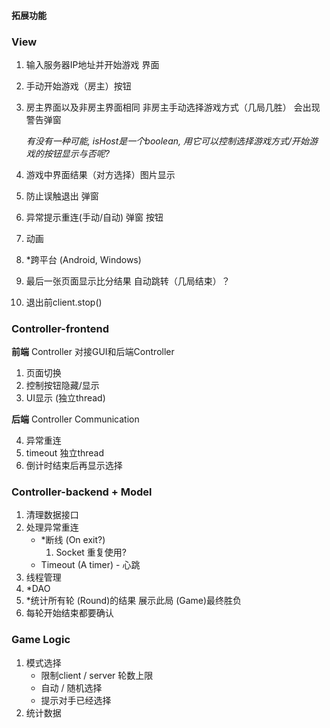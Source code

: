 #### 拓展功能

### **View**

1. 输入服务器IP地址并开始游戏 界面

2. 手动开始游戏（房主）按钮

3. 房主界面以及非房主界面相同 非房主手动选择游戏方式（几局几胜） 会出现警告弹窗

   *有没有一种可能, isHost是一个boolean, 用它可以控制选择游戏方式/开始游戏的按钮显示与否呢?*

4. 游戏中界面结果（对方选择）图片显示

5. 防止误触退出 弹窗

6. 异常提示重连(手动/自动) 弹窗 按钮

7. 动画

8.  *跨平台 (Android, Windows)

9. 最后一张页面显示比分结果 自动跳转（几局结束）？

9.   退出前client.stop()

### **Controller-frontend**

**前端** Controller 对接GUI和后端Controller

1. 页面切换
2. 控制按钮隐藏/显示
3. UI显示 (独立thread)

**后端** Controller Communication

4. 异常重连
5. timeout 独立thread
5.  倒计时结束后再显示选择



### **Controller-backend** + **Model**

1. 清理数据接口
2. 处理异常重连
   - *断线 (On exit?)
     1. Socket 重复使用?
   - Timeout (A timer) - 心跳
3. 线程管理
4. *DAO
5. *统计所有轮 (Round)的结果 展示此局 (Game)最终胜负
5.  每轮开始结束都要确认



### **Game Logic**

1.  模式选择
    - 限制client / server 轮数上限
    - 自动 / 随机选择
    -  提示对手已经选择
2.  统计数据
